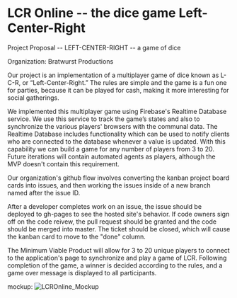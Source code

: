 # LCR Online -- the dice game Left-Center-Right

Project Proposal -- LEFT-CENTER-RIGHT -- a game of dice

Organization: Bratwurst Productions

Our project is an implementation of a multiplayer game of dice known as L-C-R, or “Left-Center-Right.” The rules are simple and the game is a fun one for parties, because it can be played for cash, making it more interesting for social gatherings.

We implemented this multiplayer game using Firebase's Realtime Database service. We use this service to track the game’s states and also to synchronize the various players' browsers with the communal data. The Realtime Database includes functionality which can be used to notify clients who are connected to the database whenever a value is updated. With this capability we can build a game for any number of players from 3 to 20. Future iterations will contain automated agents as players, although the MVP doesn't contain this requirement.

Our organization's github flow involves converting the kanban project board cards into issues, and then working the issues inside of a new branch named after the issue ID.

After a developer completes work on an issue, the issue should be deployed to gh-pages to see the hosted site's behavior. If code owners sign off on the code reivew, the pull request should be granted and the code should be merged into master. The ticket should be closed, which will cause the kanban card to move to the "done" column.

The Minimum Viable Product will allow for 3 to 20 unique players to connect to the application's page to synchronize and play a game of LCR. Following completion of the game, a winner is decided according to the rules, and a game over message is displayed to all participants.

mockup:
![LCROnline_Mockup](https://user-images.githubusercontent.com/46508146/56331899-b9dda000-6153-11e9-995c-e684de4c9da0.png)
